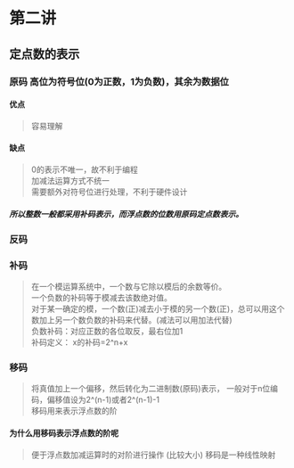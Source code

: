 # 第二讲      
## 定点数的表示    
### 原码  高位为符号位(0为正数，1为负数)，其余为数据位   
#### 优点     
> 容易理解        

#### 缺点     
> 0的表示不唯一，故不利于编程    
> 加减法运算方式不统一     
> 需要额外对符号位进行处理，不利于硬件设计    

##### 所以整数一般都采用补码表示，而浮点数的位数用**原码定点数**表示。      
   
### 反码       
  
### 补码   
> 在一个模运算系统中，一个数与它除以模后的余数等价。      
> 一个负数的补码等于模减去该数绝对值。      
> 对于某一确定的模，一个数(正)减去小于模的另一个数(正)，总可以用这个数加上另一个数负数的补码来代替。(减法可以用加法代替)     
> 负数补码：对应正数的各位取反，最右位加1    
> 补码定义： x的补码=2^n+x
### 移码      
> 将真值加上一个偏移，然后转化为二进制数(原码)表示， 一般对于n位编码，偏移值设为2^(n-1)或者2^(n-1)-1  
> 移码用来表示浮点数的阶       
 
#### 为什么用移码表示浮点数的阶呢        
> 便于浮点数加减运算时的对阶进行操作  (比较大小)   移码是一种线性映射     
 
 

